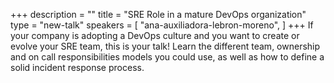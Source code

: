 +++
description = ""
title = "SRE Role in a mature DevOps organization"
type = "new-talk"
speakers = [
        "ana-auxiliadora-lebron-moreno",
]
+++
If your company is adopting a DevOps culture and you want to create or evolve your SRE team, this is your talk! Learn the different team, ownership and on call responsibilities models you could use, as well as how to define a solid incident response process.